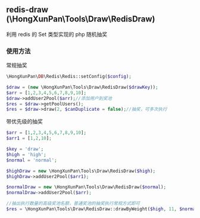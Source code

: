 ## redis-draw (\HongXunPan\Tools\Draw\RedisDraw)

利用 redis 的 Set 类型实现的 php 随机抽奖

### 使用方法

常规抽奖

```php
\HongXunPan\DB\Redis\Redis::setConfig($config);

$draw = (new \HongXunPan\Tools\Draw\RedisDraw($drawKey));
$arr = [1,2,3,4,5,6,7,8,9,10];
$draw->addUser2Pool($arr);//添加用户到奖池
$res = $draw->getPoolUsers();
$res = $draw->draw(2, $canDuplicate = false);//抽奖，可多次执行 

```

带优先级的抽奖

```php
$arr = [1,2,3,4,5,6,7,8,9,10];
$arr1 = [1,2,10];

$key = 'draw';
$high = 'high';
$normal = 'normal';

$highDraw = new \HongXunPan\Tools\Draw\RedisDraw($high);
$highDraw->addUser2Pool($arr1);

$normalDraw = new \HongXunPan\Tools\Draw\RedisDraw($normal);
$normalDraw->addUser2Pool($arr);

//抽出执行数量的高级奖池名额，普通奖池的抽奖执行常规方式即可
$res = \HongXunPan\Tools\Draw\RedisDraw::drawByWeight($high, 11, $normal, false);
```